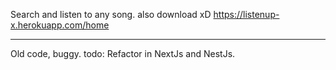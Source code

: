 Search and listen to any song. also download xD
https://listenup-x.herokuapp.com/home

----------
Old code, buggy.
todo:
  Refactor in NextJs and NestJs.
